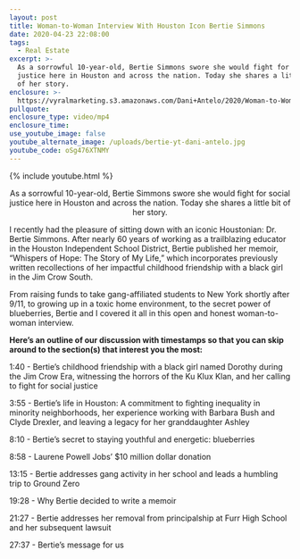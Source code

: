 ```yaml
---
layout: post
title: Woman-to-Woman Interview With Houston Icon Bertie Simmons
date: 2020-04-23 22:08:00
tags:
  - Real Estate
excerpt: >-
  As a sorrowful 10-year-old, Bertie Simmons swore she would fight for social
  justice here in Houston and across the nation. Today she shares a little bit
  of her story.
enclosure: >-
  https://vyralmarketing.s3.amazonaws.com/Dani+Antelo/2020/Woman-to-Woman+Interview+With+Houston+Icon+Bertie+Simmons.mp4
pullquote:
enclosure_type: video/mp4
enclosure_time:
use_youtube_image: false
youtube_alternate_image: /uploads/bertie-yt-dani-antelo.jpg
youtube_code: oSg476XTNMY
---
```


{% include youtube.html %}

<p style="text-align:center">As a sorrowful 10-year-old, Bertie Simmons swore she would fight for social justice here in Houston and across the nation. Today she shares a little bit of her story.</p>

I recently had the pleasure of sitting down with an iconic Houstonian: Dr. Bertie Simmons. After nearly 60 years of working as a trailblazing educator in the Houston Independent School District, Bertie published her memoir, “Whispers of Hope: The Story of My Life,” which incorporates previously written recollections of her impactful childhood friendship with a black girl in the Jim Crow South.

From raising funds to take gang-affiliated students to New York shortly after 9/11, to growing up in a toxic home environment, to the secret power of blueberries, Bertie and I covered it all in this open and honest woman-to-woman interview.&nbsp;

**Here’s an outline of our discussion with timestamps so that you can skip around to the section(s) that interest you the most:**

1:40 - Bertie’s childhood friendship with a black girl named Dorothy during the Jim Crow Era, witnessing the horrors of the Ku Klux Klan, and her calling to fight for social justice&nbsp;

3:55 - Bertie’s life in Houston: A commitment to fighting inequality in minority neighborhoods, her experience working with Barbara Bush and Clyde Drexler, and leaving a legacy for her granddaughter Ashley&nbsp;

8:10 - Bertie’s secret to staying youthful and energetic: blueberries

8:58 - Laurene Powell Jobs’ $10 million dollar donation&nbsp;

13:15 - Bertie addresses gang activity in her school and leads a humbling trip to Ground Zero&nbsp;

19:28 - Why Bertie decided to write a memoir&nbsp;

21:27 - Bertie addresses her removal from principalship at Furr High School and her subsequent lawsuit&nbsp;

27:37 - Bertie’s message for us&nbsp;<br>&nbsp;
